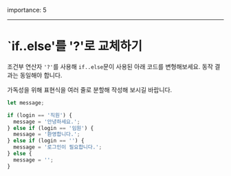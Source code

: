 importance: 5

---

# `if..else'를 '?'로 교체하기

조건부 연산자 `'?'`를 사용해 `if..else`문이 사용된 아래 코드를 변형해보세요. 동작 결과는 동일해야 합니다. 

가독성을 위해 표현식을 여러 줄로 분할해 작성해 보시길 바랍니다.

```js
let message;

if (login == '직원') {
  message = '안녕하세요.';
} else if (login == '임원') {
  message = '환영합니다.';
} else if (login == '') {
  message = '로그인이 필요합니다.';
} else {
  message = '';
}
```
